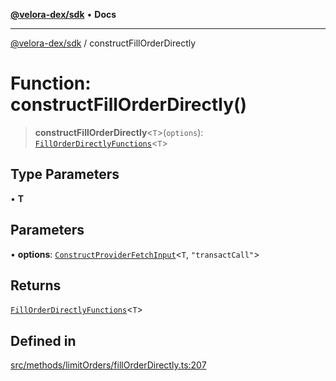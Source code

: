 [**@velora-dex/sdk**](../README.md) • **Docs**

***

[@velora-dex/sdk](../globals.md) / constructFillOrderDirectly

# Function: constructFillOrderDirectly()

> **constructFillOrderDirectly**\<`T`\>(`options`): [`FillOrderDirectlyFunctions`](../type-aliases/FillOrderDirectlyFunctions.md)\<`T`\>

## Type Parameters

• **T**

## Parameters

• **options**: [`ConstructProviderFetchInput`](../interfaces/ConstructProviderFetchInput.md)\<`T`, `"transactCall"`\>

## Returns

[`FillOrderDirectlyFunctions`](../type-aliases/FillOrderDirectlyFunctions.md)\<`T`\>

## Defined in

[src/methods/limitOrders/fillOrderDirectly.ts:207](https://github.com/VeloraDEX/paraswap-sdk/blob/feat/velora/src/methods/limitOrders/fillOrderDirectly.ts#L207)
